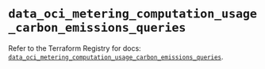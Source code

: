 # `data_oci_metering_computation_usage_carbon_emissions_queries`

Refer to the Terraform Registry for docs: [`data_oci_metering_computation_usage_carbon_emissions_queries`](https://registry.terraform.io/providers/hashicorp/oci/7.19.0/docs/data-sources/metering_computation_usage_carbon_emissions_queries).
